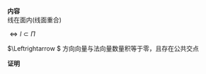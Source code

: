 **内容**  
线在面内(线面重合)  
  
$\Leftrightarrow l\subset\Pi$  
  
  
$\Leftrightarrow $ 方向向量与法向量数量积等于零，且存在公共交点  
  
**证明**  
